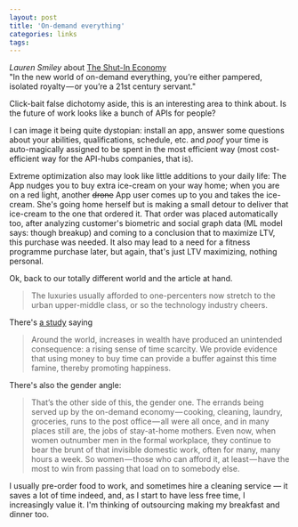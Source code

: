 ```yaml
---
layout: post
title: 'On-demand everything'
categories: links
tags: 
---
```


_Lauren Smiley_ about [The Shut-In Economy](https://medium.com/matter/the-shut-in-economy-ec3ec1294816)  
"In the new world of on-demand everything, you’re either pampered, isolated royalty — or you’re a 21st century servant."

Click-bait false dichotomy aside, this is an interesting area to think about. Is the future of work looks like a bunch of APIs for people?  

I can image it being quite dystopian: install an app, answer some questions about your abilities, qualifications, schedule, etc. and *poof* your time is auto-magically assigned to be spent in the most efficient way (most cost-efficient way for the API-hubs companies, that is).  

Extreme optimization also may look like little additions to your daily life: The App nudges you to buy extra ice-cream on your way home; when you are on a red light, another <del>drone</del> App user comes up to you and takes the ice-cream. She's going home herself but is making a small detour to deliver that ice-cream to the one that ordered it. That order was placed automatically too, after analyzing customer's biometric and social graph data (ML model says: though breakup) and coming to a conclusion that to maximize LTV, this purchase was needed. It also may lead to a need for a fitness programme purchase later, but again, that's just LTV maximizing, nothing personal.  

Ok, back to our totally different world and the article at hand.  

> The luxuries usually afforded to one-percenters now stretch to the urban upper-middle class, or so the technology industry cheers.

There's [a study](http://www.pnas.org/content/114/32/8523.full) saying 
> Around the world, increases in wealth have produced an unintended consequence: a rising sense of time scarcity. We provide evidence that using money to buy time can provide a buffer against this time famine, thereby promoting happiness.


There's also the gender angle:
> That’s the other side of this, the gender one. The errands being served up by the on-demand economy — cooking, cleaning, laundry, groceries, runs to the post office — all were all once, and in many places still are, the jobs of stay-at-home mothers. Even now, when women outnumber men in the formal workplace, they continue to bear the brunt of that invisible domestic work, often for many, many hours a week. So women — those who can afford it, at least — have the most to win from passing that load on to somebody else.


I usually pre-order food to work, and sometimes hire a cleaning service — it saves a lot of time indeed, and, as I start to have less free time, I increasingly value it. I'm thinking of outsourcing making my breakfast and dinner too. 
